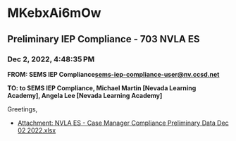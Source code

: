 # MKebxAi6mOw
## Preliminary IEP Compliance - 703 NVLA ES
### Dec 2, 2022, 4:48:35 PM
**FROM: SEMS IEP Compliance<sems-iep-compliance-user@nv.ccsd.net>**

**TO: to SEMS IEP Compliance, Michael Martin [Nevada Learning Academy], Angela Lee [Nevada Learning Academy]**


Greetings, 





* [Attachment: NVLA ES - Case Manager Compliance Preliminary Data Dec 02 2022.xlsx](MKebxAi6mOw-attachment-1.xlsx)
